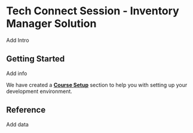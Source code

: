 # Tech Connect Session - Inventory Manager Solution

Add Intro

## Getting Started

Add info

We have created a **[Course Setup](./00-course-setup/README.md)** section to help you with setting up your development environment.

## Reference

Add data
